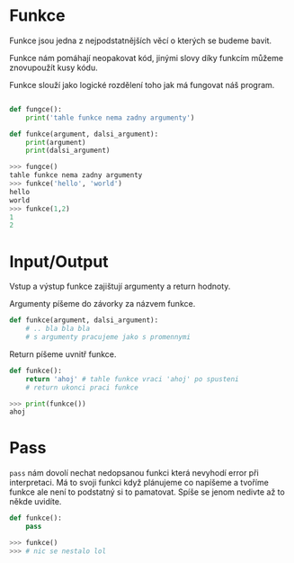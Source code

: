 # Funkce

Funkce jsou jedna z nejpodstatnějších věcí o kterých se budeme bavit.

Funkce nám pomáhají neopakovat kód, jinými slovy díky funkcím můžeme 
znovupoužít kusy kódu.

Funkce slouží jako logické rozdělení toho jak má fungovat náš program.

```python

def fungce():
	print('tahle funkce nema zadny argumenty')

def funkce(argument, dalsi_argument):
	print(argument)
	print(dalsi_argument)

```
```python
>>> fungce()
tahle funkce nema zadny argumenty
>>> funkce('hello', 'world')
hello
world
>>> funkce(1,2)
1
2
```

# Input/Output

Vstup a výstup funkce zajištují argumenty a return hodnoty.

Argumenty píšeme do závorky za názvem funkce.

```python
def funkce(argument, dalsi_argument):
	# .. bla bla bla
	# s argumenty pracujeme jako s promennymi
```

Return píšeme uvnitř funkce.

```python
def funkce():
	return 'ahoj' # tahle funkce vraci 'ahoj' po spusteni
	# return ukonci praci funkce

>>> print(funkce())
ahoj
```

# Pass

`pass` nám dovolí nechat nedopsanou funkci která nevyhodí error 
při interpretaci. Má to svoji funkci když plánujeme co napíšeme a 
tvoříme funkce ale není to podstatný si to pamatovat. Spíše se 
jenom nedivte až to někde uvidíte.

```python
def funkce():
	pass

>>> funkce()
>>> # nic se nestalo lol
```
